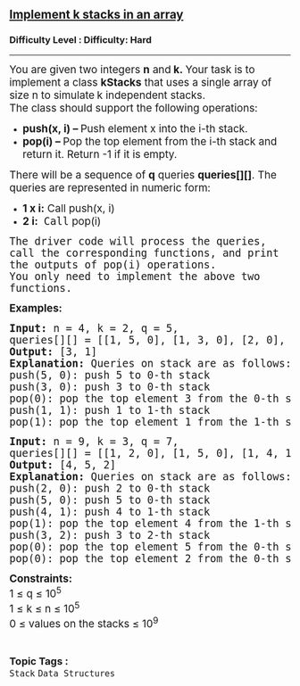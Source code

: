 <h2><a href="https://www.geeksforgeeks.org/problems/implement-k-stacks-in-an-array/1">Implement k stacks in an array</a></h2><h3>Difficulty Level : Difficulty: Hard</h3><hr><div class="problems_problem_content__Xm_eO"><p><span style="font-size: 18.6667px;"><span style="font-size: 18.6667px;">You are given two integers <strong>n</strong> and<strong> k.&nbsp;</strong></span></span><span style="font-size: 18.6667px;">Your task is to implement a class </span><strong style="font-size: 18.6667px;">kStacks</strong><span style="font-size: 18.6667px;"> that uses a single array of size n to simulate</span><strong style="font-size: 18.6667px;"> </strong><span style="font-size: 18.6667px;">k independent stacks.</span><br><span style="font-size: 18.6667px;">The class should support the following operations:</span></p>
<ul>
<li style="text-align: left;"><span style="font-size: 18.6667px;"><strong>push(x, i) – </strong>Push element x into the i-th stack.</span></li>
<li style="text-align: left;"><span style="font-size: 18.6667px;"><strong>pop(i) – </strong>Pop the top element from the i-th stack and return it. Return -1 if it is empty.</span></li>
</ul>
<p><span style="font-size: 14pt;"><span style="font-size: 14pt;">There will be a sequence of <strong>q</strong> queries </span><strong>queries</strong><strong style="font-size: 14pt;">[][]</strong><span style="font-size: 14pt;">. The queries are represented in numeric form:</span></span></p>
<ul>
<li><span style="font-size: 14pt;"><strong>1 x i</strong><strong>:</strong> Call push(x, i)</span></li>
<li><span style="font-size: 14pt;"><strong>2 i</strong><strong style="font-size: 14pt;">:</strong><span style="font-size: 14pt;">&nbsp;&nbsp;</span><span style="font-size: 14pt;"><span style="font-family: monospace;">Call</span> pop(i)</span></span></li>
</ul>
<p><span style="font-family: monospace;"><span style="font-size: 18.6667px;">The driver code will process the queries, call the corresponding functions, and print the outputs of pop(i) operations.</span><br></span><span style="font-family: monospace;"><span style="font-size: 18.6667px;">You only need to implement the above two functions.</span></span></p>
<p><span style="font-size: 14pt;"><strong>Examples:</strong></span></p>
<pre><span style="font-size: 14pt;"><strong>Input:</strong> n = 4, k = 2, q = 5,<br></span><span style="font-size: 14pt;"><span style="font-size: 14pt;">queries[][] = [[1, 5, 0], [1, 3, 0], [2, 0], [1, 1, 1], [2, 1]]</span><strong style="font-size: 14pt;">
Output: </strong><span style="font-size: 14pt;">[3, 1]</span><strong style="font-size: 14pt;">
Explanation: </strong><span style="font-size: 18.6667px;">Queries on stack are as follows:</span><span style="font-size: 14pt;">
push(5, 0): push 5 to 0-th stack
push(3, 0): </span><span style="font-size: 18.6667px;">push 3 to 0-th stack</span><span style="font-size: 14pt;">
pop(0): pop the top element 3 from the 0-th stack
</span><span style="font-size: 18.6667px;">push(1, 1): push 1 to 1-th stack</span>
<span style="font-size: 18.6667px;">pop(1): pop the top element 1 from the 1-th stack</span></span></pre>
<pre><span style="font-size: 14pt;"><strong style="font-size: 14pt;">Input:</strong><span style="font-size: 14pt;"> n = 9, k = 3, q = 7,
queries[][] = [[1, 2, 0], [1, 5, 0], [1, 4, 1], [2, 1], [1, 3, 2], [2, 0], [2, 0]]</span><strong style="font-size: 14pt;">
Output: </strong><span style="font-size: 14pt;">[4, 5, 2]</span><strong style="font-size: 14pt;">
Explanation: </strong><span style="font-size: 14pt;">Queries on stack are as follows:</span><strong style="font-size: 14pt;"><br></strong><span style="font-size: 18.6667px;">push(2, 0): push 2 to 0-th stack
push(5, 0): push 5 to 0-th stack<br>push(4, 1): push 4 to 1-th stack
pop(1): pop the top element 4 from the 1-th stack
push(3, 2): push 3 to 2-th stack
pop(0): pop the top element 5 from the 0-th stack<br>pop(0): pop the top element 2 from the 0-th stack</span></span></pre>
<p><span style="font-size: 14pt;"><strong>Constraints:</strong><br>1 ≤ q ≤ 10<sup>5<br></sup>1 ≤ k ≤ n ≤ 10<sup>5</sup><br>0 ≤ values on the stacks ≤ 10<sup>9</sup></span></p></div><br><p><span style=font-size:18px><strong>Topic Tags : </strong><br><code>Stack</code>&nbsp;<code>Data Structures</code>&nbsp;